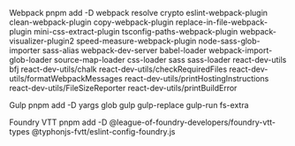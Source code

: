 Webpack
  pnpm add -D webpack resolve crypto eslint-webpack-plugin  clean-webpack-plugin copy-webpack-plugin  replace-in-file-webpack-plugin  mini-css-extract-plugin tsconfig-paths-webpack-plugin webpack-visualizer-plugin2 speed-measure-webpack-plugin node-sass-glob-importer  sass-alias  webpack-dev-server babel-loader webpack-import-glob-loader source-map-loader css-loader sass sass-loader react-dev-utils bfj react-dev-utils/chalk react-dev-utils/checkRequiredFiles react-dev-utils/formatWebpackMessages react-dev-utils/printHostingInstructions react-dev-utils/FileSizeReporter react-dev-utils/printBuildError


Gulp
  pnpm add -D yargs glob gulp gulp-replace gulp-run fs-extra


Foundry VTT
  pnpm add -D @league-of-foundry-developers/foundry-vtt-types @typhonjs-fvtt/eslint-config-foundry.js